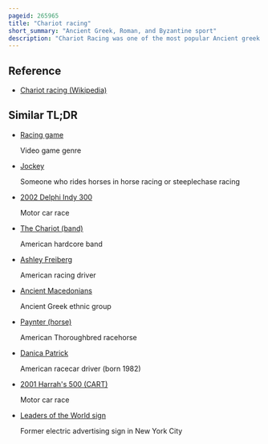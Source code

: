 ```yaml
---
pageid: 265965
title: "Chariot racing"
short_summary: "Ancient Greek, Roman, and Byzantine sport"
description: "Chariot Racing was one of the most popular Ancient greek Roman and Byzantine Sports. From a very early Age Chariot racing played an essential Role in aristocratic funeral Games in Greece. With the Institution of formal Races and permanent Racetracks chariot racing was adopted by many greek States and their religious Festivals. Horses and horse-drawn Chariots were very expensive. They were a Possession of the richest Aristocrats whose Reputations and Status benefitted from providing such extravagant Exciting Displays. Their Successes could be broadcast and celebrated through commissioned Odes and other Poetry."
---
```


## Reference

- [Chariot racing (Wikipedia)](https://en.wikipedia.org/?curid=265965)

## Similar TL;DR

- [Racing game](/tldr/en/racing-game)

  Video game genre

- [Jockey](/tldr/en/jockey)

  Someone who rides horses in horse racing or steeplechase racing

- [2002 Delphi Indy 300](/tldr/en/2002-delphi-indy-300)

  Motor car race

- [The Chariot (band)](/tldr/en/the-chariot-band)

  American hardcore band

- [Ashley Freiberg](/tldr/en/ashley-freiberg)

  American racing driver

- [Ancient Macedonians](/tldr/en/ancient-macedonians)

  Ancient Greek ethnic group

- [Paynter (horse)](/tldr/en/paynter-horse)

  American Thoroughbred racehorse

- [Danica Patrick](/tldr/en/danica-patrick)

  American racecar driver (born 1982)

- [2001 Harrah's 500 (CART)](/tldr/en/2001-harrahs-500-cart)

  Motor car race

- [Leaders of the World sign](/tldr/en/leaders-of-the-world-sign)

  Former electric advertising sign in New York City
